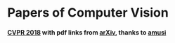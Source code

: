 # Papers of Computer Vision
#### [CVPR 2018](2018/cvpr2018.md) with pdf links from [arXiv](https://arxiv.org), thanks to [amusi](https://github.com/amusi/daily-paper-computer-vision/blob/master/2018/cvpr2018-paper-list.csv)
